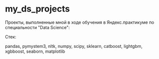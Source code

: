 # my_ds_projects

Проекты, выполненные мной в ходе обучения в Яндекс.практикуме по специальности "Data Science":

Стек:

pandas, pymystem3, nltk, numpy, scipy, sklearn, catboost, lightgbm, xgbboost, seaborn, matplotlib
